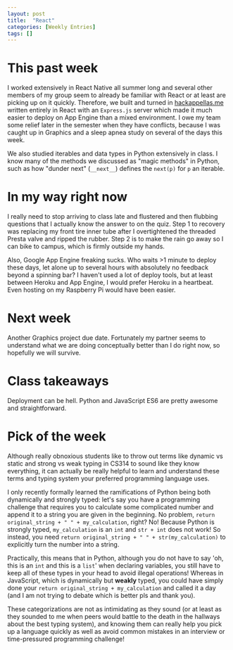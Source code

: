 ```yaml
---
layout: post
title:  "React"
categories: [Weekly Entries]
tags: []
---
```


# This past week

I worked extensively in React Native all summer long and several other members of my group seem to already be familiar with React or at least are picking up on it quickly. Therefore, we built and turned in [hackappellas.me](https://hackappellas.me/) written entirely in React with an `Express.js` server which made it much easier to deploy on App Engine than a mixed environment. I owe my team some relief later in the semester when they have conflicts, because I was caught up in Graphics and a sleep apnea study on several of the days this week.

We also studied iterables and data types in Python extensively in class. I know many of the methods we discussed as "magic methods" in Python, such as how "dunder next" (`__next__`) defines the `next(p)` for `p` an iterable.

# In my way right now

I really need to stop arriving to class late and flustered and then flubbing questions that I actually know the answer to on the quiz. Step 1 to recovery was replacing my front tire inner tube after I overtightened the threaded Presta valve and ripped the rubber. Step 2 is to make the rain go away so I can bike to campus, which is firmly outside my hands.

Also, Google App Engine freaking sucks. Who waits >1 minute to deploy these days, let alone up to several hours with absolutely no feedback beyond a spinning bar? I haven't used a lot of deploy tools, but at least between Heroku and App Engine, I would prefer Heroku in a heartbeat. Even hosting on my Raspberry Pi would have been easier.

# Next week

Another Graphics project due date. Fortunately my partner seems to understand what we are doing conceptually better than I do right now, so hopefully we will survive.

# Class takeaways

Deployment can be hell. Python and JavaScript ES6 are pretty awesome and straightforward.

# Pick of the week

Although really obnoxious students like to throw out terms like dynamic vs static and strong vs weak typing in CS314 to sound like they know everything, it can actually be really helpful to learn and understand these terms and typing system your preferred programming language uses.

I only recently formally learned the ramifications of Python being both dynamically and strongly typed: let's say you have a programming challenge that requires you to calculate some complicated number and append it to a string you are given in the beginning. No problem, `return original_string + " " + my_calculation`, right? No! Because Python is strongly typed, `my_calculation` is an `int` and `str + int` does not work! So instead, you need `return original_string + " " + str(my_calculation)` to explicitly turn the number into a string.

Practically, this means that in Python, although you do not have to say 'oh, this is an `int` and this is a `list`' when declaring variables, you still have to keep all of these types in your head to avoid illegal operations! Whereas in JavaScript, which is dynamically but **weakly** typed, you could have simply done your `return original_string + my_calculation` and called it a day (and I am not trying to debate which is better pls and thank you).

These categorizations are not as intimidating as they sound (or at least as they sounded to me when peers would battle to the death in the hallways about the best typing system), and knowing them can really help you pick up a language quickly as well as avoid common mistakes in an interview or time-pressured programming challenge!